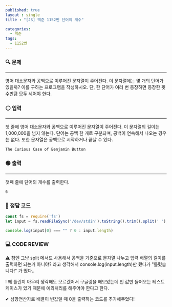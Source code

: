 ```yaml
---
published: true
layout : single
title : "[JS] 백준 1152번 단어의 개수"

categories:
  - 백준
tags:
  - 1152번
---
```


### 🔍 문제
----
영어 대소문자와 공백으로 이루어진 문자열이 주어진다. 이 문자열에는 몇 개의 단어가 있을까? 이를 구하는 프로그램을 작성하시오. 단, 한 단어가 여러 번 등장하면 등장한 횟수만큼 모두 세어야 한다.
### ⚪ 입력
----
첫 줄에 영어 대소문자와 공백으로 이루어진 문자열이 주어진다. 이 문자열의 길이는 1,000,000을 넘지 않는다. 단어는 공백 한 개로 구분되며, 공백이 연속해서 나오는 경우는 없다. 또한 문자열은 공백으로 시작하거나 끝날 수 있다.
```
The Curious Case of Benjamin Button
```
### 🟢 출력
----
첫째 줄에 단어의 개수를 출력한다.
```
6
```
### 📝 정답 코드

```javascript
const fs = require('fs')
let input = fs.readFileSync('/dev/stdin').toString().trim().split(' ');

console.log(input[0] === "" ? 0 : input.length)
```

### 💻 CODE REVIEW 
⚠ 첨엔 그냥 split 메서드 사용해서 공백을 기준으로 문자열 나누고 입력 배열의 길이를 출력하면 되는거 아니야? 라고 생각해서 console.log(input.length)만 했다가 "틀렸습니다!" 가 떴다.. 

❕ 왜 틀린지 아무리 생각해도 모르겠어서 구글링을 해보았는데 빈 값만 들어오는 테스트 케이스가 있기 때문에 예외처리를 해주어야 한다고 한다.

✔ 삼항연산자로 배열이 빈값일 때 0을 출력하는 코드를 추가해주었다!